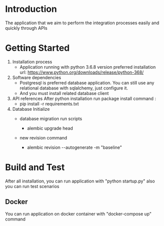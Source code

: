 # Introduction 
The application that we aim to perform the integration processes easily and quickly through APIs

# Getting Started

1.	Installation process
    -  Application running with python 3.6.8 version preferred installation url:
    https://www.python.org/downloads/release/python-368/    
2.	Software dependencies
    - Postgresql is preferred database application. You can still use any relational database with sqlalchemy, just configure it.
    - And you must install related database client
3.	API references
    After python installation run package install command :
    -   pip install -r requirements.txt 
4. Database Initialize
    - database migration run scripts
        * alembic upgrade head
    
    - new revision command
        * alembic revision --autogenerate -m "baseline"

# Build and Test
After all installation, you can run application with "python startup.py" also you can run test scenarios  

## Docker
You can run application on docker container with "docker-compose up" command 